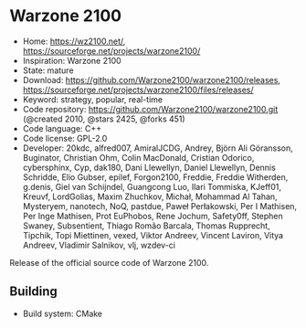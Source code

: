 # Warzone 2100

- Home: https://wz2100.net/, https://sourceforge.net/projects/warzone2100/
- Inspiration: Warzone 2100
- State: mature
- Download: https://github.com/Warzone2100/warzone2100/releases, https://sourceforge.net/projects/warzone2100/files/releases/
- Keyword: strategy, popular, real-time
- Code repository: https://github.com/Warzone2100/warzone2100.git (@created 2010, @stars 2425, @forks 451)
- Code language: C++
- Code license: GPL-2.0
- Developer: 20kdc, alfred007, AmiralJCDG, Andrey, Björn Ali Göransson, Buginator, Christian Ohm, Colin MacDonald, Cristian Odorico, cybersphinx, Cyp, dak180, Dani Llewellyn, Daniel Llewellyn, Dennis Schridde, Elio Gubser, epilef, Forgon2100, Freddie, Freddie Witherden, g.denis, Giel van Schijndel, Guangcong Luo, Ilari Tommiska, KJeff01, Kreuvf, LordGolias, Maxim Zhuchkov, Michał, Mohammad Al Tahan, Mysteryem, nanotech, NoQ, pastdue, Paweł Perłakowski, Per I Mathisen, Per Inge Mathisen, Prot EuPhobos, Rene Jochum, Safety0ff, Stephen Swaney, Subsentient, Thiago Romão Barcala, Thomas Rupprecht, Tipchik, Topi Miettinen, vexed, Viktor Andreev, Vincent Laviron, Vitya Andreev, Vladimir Salnikov, vlj, wzdev-ci

Release of the official source code of Warzone 2100.

## Building

- Build system: CMake
